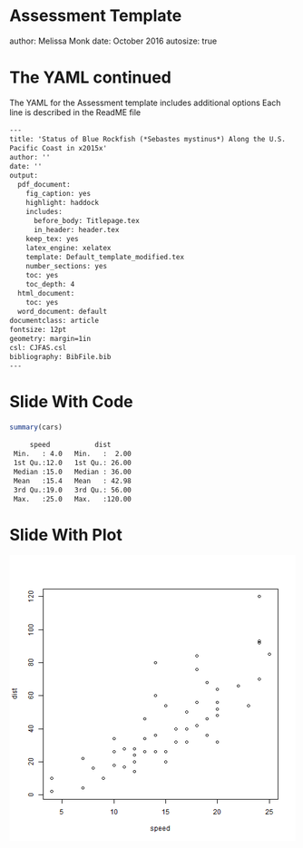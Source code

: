 Assessment Template
========================================================
author: Melissa Monk
date: October 2016
autosize: true

The YAML continued
========================================================
The YAML for the Assessment template includes additional options
Each line is described in the ReadME file
```
---
title: 'Status of Blue Rockfish (*Sebastes mystinus*) Along the U.S. Pacific Coast in x2015x'
author: ''
date: ''
output:
  pdf_document:
    fig_caption: yes
    highlight: haddock
    includes:
      before_body: Titlepage.tex
      in_header: header.tex
    keep_tex: yes
    latex_engine: xelatex
    template: Default_template_modified.tex
    number_sections: yes
    toc: yes
    toc_depth: 4
  html_document:
    toc: yes
  word_document: default
documentclass: article
fontsize: 12pt
geometry: margin=1in
csl: CJFAS.csl
bibliography: BibFile.bib
---
```

Slide With Code
========================================================


```r
summary(cars)
```

```
     speed           dist       
 Min.   : 4.0   Min.   :  2.00  
 1st Qu.:12.0   1st Qu.: 26.00  
 Median :15.0   Median : 36.00  
 Mean   :15.4   Mean   : 42.98  
 3rd Qu.:19.0   3rd Qu.: 56.00  
 Max.   :25.0   Max.   :120.00  
```

Slide With Plot
========================================================

![plot of chunk unnamed-chunk-2](Assessment_template_demo-figure/unnamed-chunk-2-1.png)

